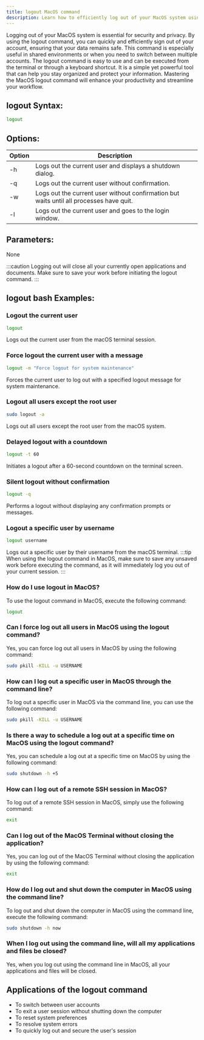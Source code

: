 ```yaml
---
title: logout MacOS command
description: Learn how to efficiently log out of your MacOS system using the logout command. Increase your productivity and security with this simple command.
---
```


Logging out of your MacOS system is essential for security and privacy. By using the logout command, you can quickly and efficiently sign out of your account, ensuring that your data remains safe. This command is especially useful in shared environments or when you need to switch between multiple accounts. The logout command is easy to use and can be executed from the terminal or through a keyboard shortcut. It is a simple yet powerful tool that can help you stay organized and protect your information. Mastering the MacOS logout command will enhance your productivity and streamline your workflow.
## logout Syntax:
```bash
logout
```

## Options:
| Option | Description |
|--------|-------------|
| -h     | Logs out the current user and displays a shutdown dialog. |
| -q     | Logs out the current user without confirmation. |
| -w     | Logs out the current user without confirmation but waits until all processes have quit. |
| -l     | Logs out the current user and goes to the login window. |

## Parameters:
None

:::caution
Logging out will close all your currently open applications and documents. Make sure to save your work before initiating the logout command.
:::
## logout bash Examples:
### Logout the current user
```bash
logout
```
Logs out the current user from the macOS terminal session.

### Force logout the current user with a message
```bash
logout -m "Force logout for system maintenance"
```
Forces the current user to log out with a specified logout message for system maintenance.

### Logout all users except the root user
```bash
sudo logout -a
```
Logs out all users except the root user from the macOS system.

### Delayed logout with a countdown
```bash
logout -t 60
```
Initiates a logout after a 60-second countdown on the terminal screen.

### Silent logout without confirmation
```bash
logout -q
```
Performs a logout without displaying any confirmation prompts or messages.

### Logout a specific user by username
```bash
logout username
```
Logs out a specific user by their username from the macOS terminal.
:::tip
When using the logout command in MacOS, make sure to save any unsaved work before executing the command, as it will immediately log you out of your current session.
:::

### How do I use logout in MacOS?
To use the logout command in MacOS, execute the following command:
```bash
logout
```

### Can I force log out all users in MacOS using the logout command?
Yes, you can force log out all users in MacOS by using the following command:
```bash
sudo pkill -KILL -u USERNAME
```

### How can I log out a specific user in MacOS through the command line?
To log out a specific user in MacOS via the command line, you can use the following command:
```bash
sudo pkill -KILL -u USERNAME
```

### Is there a way to schedule a log out at a specific time on MacOS using the logout command?
Yes, you can schedule a log out at a specific time on MacOS by using the following command:
```bash
sudo shutdown -h +5
```

### How can I log out of a remote SSH session in MacOS?
To log out of a remote SSH session in MacOS, simply use the following command:
```bash
exit
```

### Can I log out of the MacOS Terminal without closing the application?
Yes, you can log out of the MacOS Terminal without closing the application by using the following command:
```bash
exit
```

### How do I log out and shut down the computer in MacOS using the command line?
To log out and shut down the computer in MacOS using the command line, execute the following command:
```bash
sudo shutdown -h now
```

### When I log out using the command line, will all my applications and files be closed?
Yes, when you log out using the command line in MacOS, all your applications and files will be closed.

## Applications of the logout command

- To switch between user accounts
- To exit a user session without shutting down the computer
- To reset system preferences
- To resolve system errors
- To quickly log out and secure the user's session